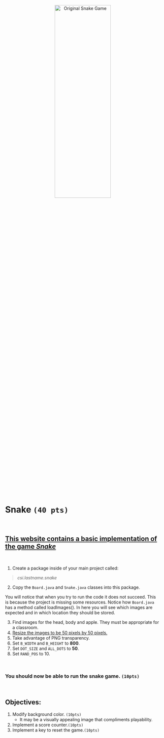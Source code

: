 <div style="text-align:center">
        <img    src="https://www3.minijuegosgratis.com/v3/games/thumbnails/1295_1.jpg"
                title="Original Snake Game" 
                width="60%" 
                height="40%" />
</div>
<br>

# Snake `(40 pts)`

<br>

## [This website contains a basic implementation of the game *Snake*](https://zetcode.com/javagames/snake/)
 
<br>

1. Create a package inside of your main project called:
>*csi.lastname.snake*
2. Copy the `Board.java` and `Snake.java` classes into this package.


You will notice that when you try to run the code it does not succeed. This is because the project is missing some resources. Notice how `Board.java` has a method called loadImages(). In here you will see which images are expected and in which location they should be stored.

3. Find images for the head, body and apple. They must be appropriate for a classroom. 
4. [Resize the images to be 50 pixels by 50 pixels.](https://resizeimage.net/)
5.  Take advantage of PNG transparency.
6.  Set `B_WIDTH` and `B_HEIGHT` to **800**.
7.  Set `DOT_SIZE` and `ALL_DOTS` to **50**.
8.  Set `RAND_POS` to 10.
   
<br>

### You should now be able to run the snake game. `(10pts)`

<br>

## Objectives:
1. Modify background color. `(10pts)`
   * It may be a visually appealing image that compliments playability.
2. Implement a score counter.`(10pts)`
3. Implement a key to reset the game.`(10pts)`